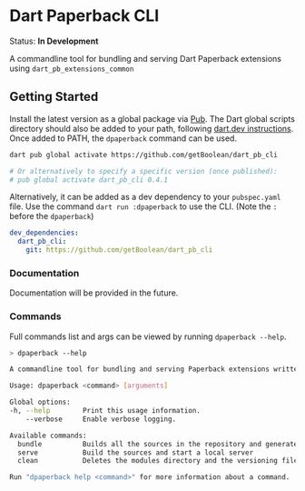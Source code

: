 # Dart Paperback CLI

Status: **In Development**

A commandline tool for bundling and serving Dart Paperback extensions
using `dart_pb_extensions_common`

## Getting Started

Install the latest version as a global package via [Pub](https://pub.dev/).
The Dart global scripts directory should also be added to your path, following
[dart.dev instructions](https://dart.dev/tools/pub/cmd/pub-global#running-a-script-from-your-path).
Once added to PATH, the `dpaperback` command can be used.

```bash
dart pub global activate https://github.com/getBoolean/dart_pb_cli

# Or alternatively to specify a specific version (once published):
# pub global activate dart_pb_cli 0.4.1
```

Alternatively, it can be added as a dev dependency to your `pubspec.yaml` file. Use the command `dart run :dpaperback` to use the CLI. (Note the `:` before the `dpaperback`)

```yaml
dev_dependencies:
  dart_pb_cli:
    git: https://github.com/getBoolean/dart_pb_cli
```

### Documentation

Documentation will be provided in the future.

### Commands

Full commands list and args can be viewed by running `dpaperback --help`.

```bash
> dpaperback --help

A commandline tool for bundling and serving Paperback extensions written in Dart

Usage: dpaperback <command> [arguments]

Global options:
-h, --help        Print this usage information.
    --verbose     Enable verbose logging.

Available commands:
  bundle          Builds all the sources in the repository and generates a versioning file
  serve           Build the sources and start a local server
  clean           Deletes the modules directory and the versioning file

Run "dpaperback help <command>" for more information about a command.
```
